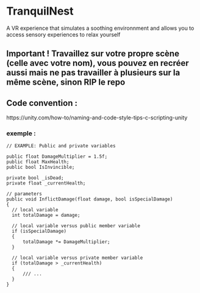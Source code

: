 # TranquilNest
A VR experience that simulates a soothing environnment and allows you to access sensory experiences to relax yourself

## Important ! Travaillez sur votre propre scène (celle avec votre nom), vous pouvez en recréer aussi mais ne pas travailler à plusieurs sur la même scène, sinon RIP le repo

## Code convention :
<p>
  https://unity.com/how-to/naming-and-code-style-tips-c-scripting-unity

 ### exemple : 
  ```
// EXAMPLE: Public and private variables

public float DamageMultiplier = 1.5f;
public float MaxHealth;
public bool IsInvincible;

private bool _isDead;
private float _currentHealth;

// parameters
public void InflictDamage(float damage, bool isSpecialDamage)
{
    // local variable
    int totalDamage = damage;

    // local variable versus public member variable
    if (isSpecialDamage)
    {
    	totalDamage *= DamageMultiplier;
    }

    // local variable versus private member variable
    if (totalDamage > _currentHealth)
    {
        /// ...
    }
}
  ```
</p>
